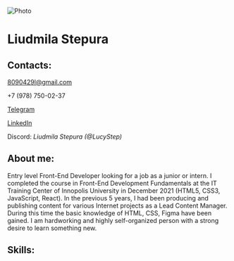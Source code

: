 ![Photo](https://i.postimg.cc/ZngLCG9y/photo-1.png)

# **Liudmila Stepura**

## **Contacts:**

8090429l@gmail.com

+7 (978) 750-02-37

[Telegram](https://t.me/lucy_step)

[LinkedIn](https://www.linkedin.com/in/liudmila-stepura-6a565a22b/)

Discord: *Liudmila Stepura (@LucyStep)* 

## **About me:**

Entry level Front-End Developer looking for a job as a junior or intern.
I completed the course in Front-End Development Fundamentals at the IT Training Center of Innopolis University in December 2021 (HTML5, CSS3, JavaScript, React).
In the previous 5 years, I had been producing and publishing content for various Internet projects as a Lead Content Manager. During this time the basic knowledge of HTML, CSS, Figma have been gained.
I am hardworking and highly self-organized person with a strong desire to learn something new.

## **Skills:**

